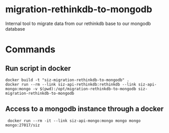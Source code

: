 # migration-rethinkdb-to-mongodb
Internal tool to migrate data from our rethinkdb base to our mongodb database

# Commands
## Run script in docker
    docker build -t "siz-migration-rethinkdb-to-mongodb" .
    docker run --rm --link siz-api-rethinkdb:rethinkdb --link siz-api-mongo:mongo -v $(pwd):/opt/migration-rethinkdb-to-mongodb siz-migration-rethinkdb-to-mongodb
## Access to a mongodb instance through a docker
     docker run --rm -it --link siz-api-mongo:mongo mongo mongo mongo:27017/siz
